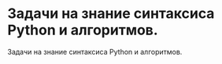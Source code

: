 # Задачи на знание синтаксиса Python и алгоритмов.

Задачи на знание синтаксиса Python и алгоритмов.

